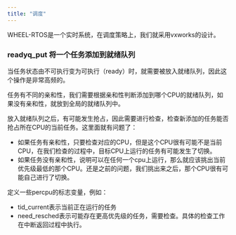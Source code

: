 ```yaml
---
title: "调度"
---
```


WHEEL-RTOS是一个实时系统，在调度策略上，我们就采用vxworks的设计。

### readyq_put 将一个任务添加到就绪队列

当任务状态由不可执行变为可执行（ready）时，就需要被放入就绪队列，因此这个操作是非常高频的。

任务有不同的亲和性，我们需要根据亲和性判断添加到哪个CPU的就绪队列，如果没有亲和性，就放到全局的就绪队列中。

放入就绪队列之后，有可能发生抢占，因此需要进行检查，检查新添加的任务能否抢占所在CPU的当前任务。这里面就有问题了：
- 如果任务有亲和性，只要检查对应的CPU，但是这个CPU很有可能不是当前CPU，在我们检查的过程中，目标CPU上运行的任务有可能发生了切换。
- 如果任务没有亲和性，说明可以在任何一个cpu上运行，那么就应该挑出当前优先级最低的那个CPU。还是之前的问题，我们挑出来之后，那个CPU很有可能自己进行了切换。

定义一些percpu的标志变量，例如：
- tid_current表示当前正在运行的任务
- need_resched表示可能存在更高优先级的任务，需要检查。具体的检查工作在中断返回过程中执行。